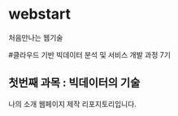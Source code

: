 # webstart
처음만나는 웹기술

#클라우드 기반 빅데이터 분석 및 서비스 개발 과정 7기
## 첫번째 과목 : 빅데이터의 기술

나의 소개 웹페이지 제작 리포지토리입니다.
